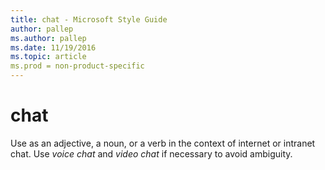 ```yaml
---
title: chat - Microsoft Style Guide
author: pallep
ms.author: pallep
ms.date: 11/19/2016
ms.topic: article
ms.prod = non-product-specific
---
```


# chat

Use as an adjective, a noun, or a verb in the context of internet or intranet chat. Use *voice chat* and *video chat* if necessary to avoid ambiguity.
